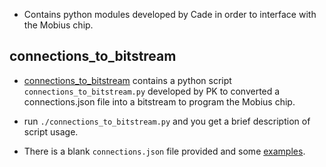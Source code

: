 * Contains python modules developed by Cade in order to interface
with the Mobius chip. 

## connections_to_bitstream

*  [connections_to_bitstream](./connections_to_bitstream) contains a
  python script `connections_to_bitstream.py` developed by PK to converted a connections.json file
  into a bitstream to program the Mobius chip.

* run `./connections_to_bitstream.py` and you get a brief description of
  script usage. 
  
* There is a blank `connections.json` file provided and some [examples](./connections_to_bitstream/examples). 

